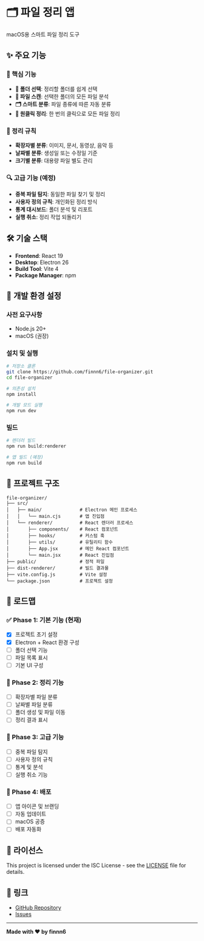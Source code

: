 # 🗂️ 파일 정리 앱

macOS용 스마트 파일 정리 도구

## ✨ 주요 기능

### 🎯 핵심 기능
- **📁 폴더 선택**: 정리할 폴더를 쉽게 선택
- **📄 파일 스캔**: 선택한 폴더의 모든 파일 분석
- **🗂️ 스마트 분류**: 파일 종류에 따른 자동 분류
- **🚀 원클릭 정리**: 한 번의 클릭으로 모든 파일 정리

### 📂 정리 규칙
- **확장자별 분류**: 이미지, 문서, 동영상, 음악 등
- **날짜별 분류**: 생성일 또는 수정일 기준
- **크기별 분류**: 대용량 파일 별도 관리

### 🔍 고급 기능 (예정)
- **중복 파일 탐지**: 동일한 파일 찾기 및 정리
- **사용자 정의 규칙**: 개인화된 정리 방식
- **통계 대시보드**: 폴더 분석 및 리포트
- **실행 취소**: 정리 작업 되돌리기

## 🛠️ 기술 스택

- **Frontend**: React 19
- **Desktop**: Electron 26
- **Build Tool**: Vite 4
- **Package Manager**: npm

## 🚀 개발 환경 설정

### 사전 요구사항
- Node.js 20+
- macOS (권장)

### 설치 및 실행
```bash
# 저장소 클론
git clone https://github.com/finnn6/file-organizer.git
cd file-organizer

# 의존성 설치
npm install

# 개발 모드 실행
npm run dev
```

### 빌드
```bash
# 렌더러 빌드
npm run build:renderer

# 앱 빌드 (예정)
npm run build
```

## 📁 프로젝트 구조

```
file-organizer/
├── src/
│   ├── main/              # Electron 메인 프로세스
│   │   └── main.cjs       # 앱 진입점
│   └── renderer/          # React 렌더러 프로세스
│       ├── components/    # React 컴포넌트
│       ├── hooks/         # 커스텀 훅
│       ├── utils/         # 유틸리티 함수
│       ├── App.jsx        # 메인 React 컴포넌트
│       └── main.jsx       # React 진입점
├── public/                # 정적 파일
├── dist-renderer/         # 빌드 결과물
├── vite.config.js         # Vite 설정
└── package.json           # 프로젝트 설정
```

## 🎯 로드맵

### ✅ Phase 1: 기본 기능 (현재)
- [x] 프로젝트 초기 설정
- [x] Electron + React 환경 구성
- [ ] 폴더 선택 기능
- [ ] 파일 목록 표시
- [ ] 기본 UI 구성

### 🔄 Phase 2: 정리 기능
- [ ] 확장자별 파일 분류
- [ ] 날짜별 파일 분류
- [ ] 폴더 생성 및 파일 이동
- [ ] 정리 결과 표시

### 🌟 Phase 3: 고급 기능
- [ ] 중복 파일 탐지
- [ ] 사용자 정의 규칙
- [ ] 통계 및 분석
- [ ] 실행 취소 기능

### 🚀 Phase 4: 배포
- [ ] 앱 아이콘 및 브랜딩
- [ ] 자동 업데이트
- [ ] macOS 공증
- [ ] 배포 자동화

## 📄 라이선스

This project is licensed under the ISC License - see the [LICENSE](LICENSE) file for details.

## 🔗 링크

- [GitHub Repository](https://github.com/finnn6/file-organizer)
- [Issues](https://github.com/finnn6/file-organizer/issues)

---

**Made with ❤️ by finnn6**